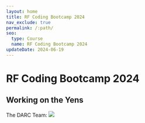 ```yaml
---
layout: home
title: RF Coding Bootcamp 2024 
nav_exclude: true
permalink: /:path/
seo:
  type: Course
  name: RF Coding Bootcamp 2024 
updateDate: 2024-06-19
---
```


# RF Coding Bootcamp 2024 
## Working on the Yens

The DARC Team:
![](/asssets/images/gsbrh_092122_0021.jpg)
